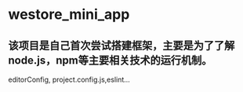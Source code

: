 # westore_mini_app
## 该项目是自己首次尝试搭建框架，主要是为了了解node.js，npm等主要相关技术的运行机制。
editorConfig, project.config.js,eslint...
